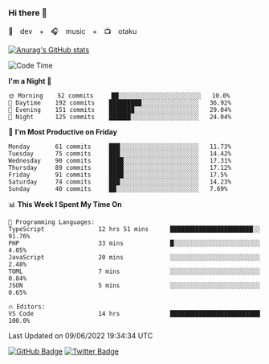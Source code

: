 ### Hi there 👋

🚀　dev　+　🎧　music　+　📺　otaku


[![Anurag's GitHub stats](https://github-readme-stats.vercel.app/api?username=koheitasaka&count_private=true&show_icons=true&theme=monokai)](https://github.com/koheitasaka/github-readme-stats)

<!--START_SECTION:waka-->
![Code Time](http://img.shields.io/badge/Code%20Time-0%20secs-blue)

**I'm a Night 🦉** 

```text
🌞 Morning    52 commits     ██░░░░░░░░░░░░░░░░░░░░░░░   10.0% 
🌆 Daytime    192 commits    █████████░░░░░░░░░░░░░░░░   36.92% 
🌃 Evening    151 commits    ███████░░░░░░░░░░░░░░░░░░   29.04% 
🌙 Night      125 commits    ██████░░░░░░░░░░░░░░░░░░░   24.04%

```
📅 **I'm Most Productive on Friday** 

```text
Monday       61 commits     ███░░░░░░░░░░░░░░░░░░░░░░   11.73% 
Tuesday      75 commits     ███░░░░░░░░░░░░░░░░░░░░░░   14.42% 
Wednesday    90 commits     ████░░░░░░░░░░░░░░░░░░░░░   17.31% 
Thursday     89 commits     ████░░░░░░░░░░░░░░░░░░░░░   17.12% 
Friday       91 commits     ████░░░░░░░░░░░░░░░░░░░░░   17.5% 
Saturday     74 commits     ███░░░░░░░░░░░░░░░░░░░░░░   14.23% 
Sunday       40 commits     ██░░░░░░░░░░░░░░░░░░░░░░░   7.69%

```


📊 **This Week I Spent My Time On** 

```text
💬 Programming Languages: 
TypeScript               12 hrs 51 mins      ███████████████████████░░   91.76% 
PHP                      33 mins             █░░░░░░░░░░░░░░░░░░░░░░░░   4.05% 
JavaScript               20 mins             ░░░░░░░░░░░░░░░░░░░░░░░░░   2.48% 
TOML                     7 mins              ░░░░░░░░░░░░░░░░░░░░░░░░░   0.84% 
JSON                     5 mins              ░░░░░░░░░░░░░░░░░░░░░░░░░   0.65%

🔥 Editors: 
VS Code                  14 hrs              █████████████████████████   100.0%

```


 Last Updated on 09/06/2022 19:34:34 UTC
<!--END_SECTION:waka-->

[![GitHub Badge](https://img.shields.io/badge/GitHub-100000?style=for-the-badge&logo=github&logoColor=white)](https://github.com/koheitasaka)
[![Twitter Badge](https://img.shields.io/badge/Twitter-1DA1F2?style=for-the-badge&logo=twitter&logoColor=white)](https://twitter.com/sleep_asleep_)
